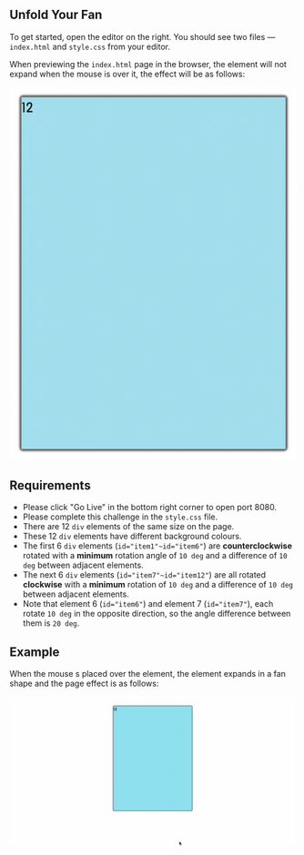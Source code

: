 ## Unfold Your Fan

To get started, open the editor on the right. You should see two files — `index.html` and `style.css` from your editor.

When previewing the `index.html` page in the browser, the element will not expand when the mouse is over it, the effect will be as follows:

![unfinished](./assets/unfinished.png)

## Requirements

- Please click "Go Live" in the bottom right corner to open port 8080.
- Please complete this challenge in the `style.css` file.
- There are 12 `div` elements of the same size on the page.
- These 12 `div` elements have different background colours.
- The first 6 `div` elements (`id="item1"~id="item6"`) are **counterclockwise** rotated with a **minimum** rotation angle of `10 deg` and a difference of `10 deg` between adjacent elements.
- The next 6 `div` elements (`id="item7"~id="item12"`) are all rotated **clockwise** with a **minimum** rotation of `10 deg` and a difference of `10 deg` between adjacent elements.
- Note that element 6 (`id="item6"`) and element 7 (`id="item7"`), each rotate `10 deg` in the opposite direction, so the angle difference between them is `20 deg`.

## Example

When the mouse s placed over the element, the element expands in a fan shape and the page effect is as follows:

![finished](./assets/effect.gif)
